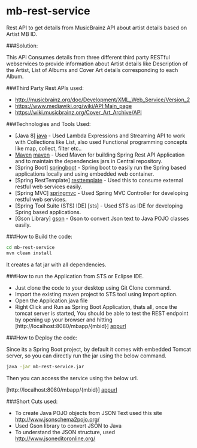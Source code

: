 # mb-rest-service
Rest API to get details from MusicBrainz API about artist details based on Artist MB ID.

###Solution:

This API Consumes details from three different third party RESTful webservices to provide information about Artist details like Description of the Artist, List of Albums and Cover Art details corresponding to each Album.

###Third Party Rest APIs used:

- http://musicbrainz.org/doc/Development/XML_Web_Service/Version_2
- https://www.mediawiki.org/wiki/API:Main_page
- https://wiki.musicbrainz.org/Cover_Art_Archive/API

###Technologies and Tools Used:

* [Java 8] [java] - Used Lambda Expressions and Streaming API to work with Collections like List, also used Functional programming concepts like map, collect, filter etc..
* [Maven] [maven] - Used Maven for building Spring Rest API Application and to maintain the dependencies jars in Central repository.
* [Spring Boot] [springboot] - Spring boot to easily run the Spring based applications locally and using embedded web container.
* [Spring RestTemplate] [resttemplate] - Used this to consume external restful web services easily.
* [Spring MVC] [springmvc] - Used Spring MVC Controller for developing restful web services.
* [Spring Tool Suite (STS) IDE] [sts] - Used STS as IDE for developing Spring based applications.
* [Gson Library] [gson] - Gson to convert Json text to Java POJO classes easily.

###How to Build the code:

```sh
cd mb-rest-service
mvn clean install
```

It creates a fat jar with all dependencies.

###How to run the Application from STS or Eclipse IDE.

- Just clone the code to your desktop using Git Clone command.
- Import the existing maven project to STS tool using Import option.
- Open the Application.java file
- Right Click and Run as Spring Boot Application, thats all, once the tomcat server is started, You should be able to test the REST endpoint by opening up your browser and hitting [http://localhost:8080/mbapp/{mbid}] [appurl]

###How to Deploy the code:

Since its a Spring Boot project, by default it comes with embedded Tomcat server, so you can directly run the jar using the below command.

```sh
java -jar mb-rest-service.jar
```

Then you can access the service using the below url.

[http://localhost:8080/mbapp/{mbid}] [appurl]


###Short Cuts used:

- To create Java POJO objects from JSON Text used this site http://www.jsonschema2pojo.org/
- Used Gson library to convert JSON to Java
- To understand the JSON structure, used http://www.jsoneditoronline.org/




[appurl]: <http://localhost:8080/mbapp/{mbid}>
[gson]: <https://github.com/google/gson>
[java]: <https://www.oracle.com/java/index.html>
[springboot]: <http://projects.spring.io/spring-boot/>
[maven]: <https://maven.apache.org/>
[springmvc]: <http://docs.spring.io/spring/docs/current/spring-framework-reference/html/mvc.html>
[resttemplate]: <http://docs.spring.io/spring-framework/docs/current/javadoc-api/org/springframework/web/client/RestTemplate.html>

